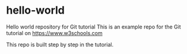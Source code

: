 # hello-world
Hello world repository for Git tutorial
This is an example repo for the Git tutorial on https://www.w3schools.com

This repo is built step by step in the tutorial.